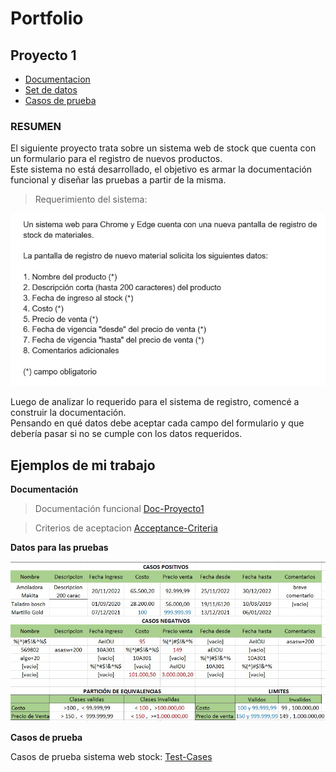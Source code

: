 # Portfolio

## Proyecto 1

 
* [Documentacion](#Documentación)   
* [Set de datos]()  
* [Casos de prueba]()    
    
    
### RESUMEN  

El siguiente proyecto trata sobre un sistema web de stock que cuenta con un formulario para el registro de nuevos productos.        
Este sistema no está desarrollado, el objetivo es armar la documentación funcional y diseñar las pruebas a partir de la misma.



> Requerimiento del sistema: 


![](https://github.com/Pablo-n15/Portfolio/blob/main/requerimiento1.jpg)  


Luego de analizar lo requerido para el sistema de registro, comencé a construir la documentación.  
Pensando en qué datos debe aceptar cada campo del formulario y que debería pasar si no se cumple con los datos requeridos.  
 
 ## Ejemplos de mi trabajo
 
__Documentación__  

>Documentación funcional [Doc-Proyecto1](https://drive.google.com/file/d/1-m6j8l_vZMNgMXNQ6ZT0M19u9D782TLh/view?usp=share_link)  
  
>Criterios de aceptacion [Acceptance-Criteria](https://drive.google.com/file/d/1zGhadC5V0osEw9xVshkq32J_4Yy8kjF4/view?usp=share_link)

__Datos para las pruebas__

![](https://github.com/Pablo-n15/Portfolio/blob/main/set-datos.jpg)

__Casos de prueba__ 

Casos de prueba sistema web stock: [Test-Cases](https://docs.google.com/spreadsheets/d/1rJ0hbM8WvnNIS6GtqIF9hZiNMpWuoDGn/edit?usp=share_link&ouid=105176983608863755433&rtpof=true&sd=true)




